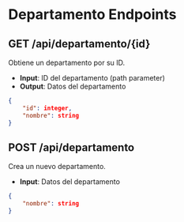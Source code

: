 # Departamento Endpoints

## GET /api/departamento/{id}
Obtiene un departamento por su ID.
- **Input**: ID del departamento (path parameter)
- **Output**: Datos del departamento
```json
{
    "id": integer,
    "nombre": string
}
```

## POST /api/departamento
Crea un nuevo departamento.
- **Input**: Datos del departamento
```json
{
    "nombre": string
}
```
